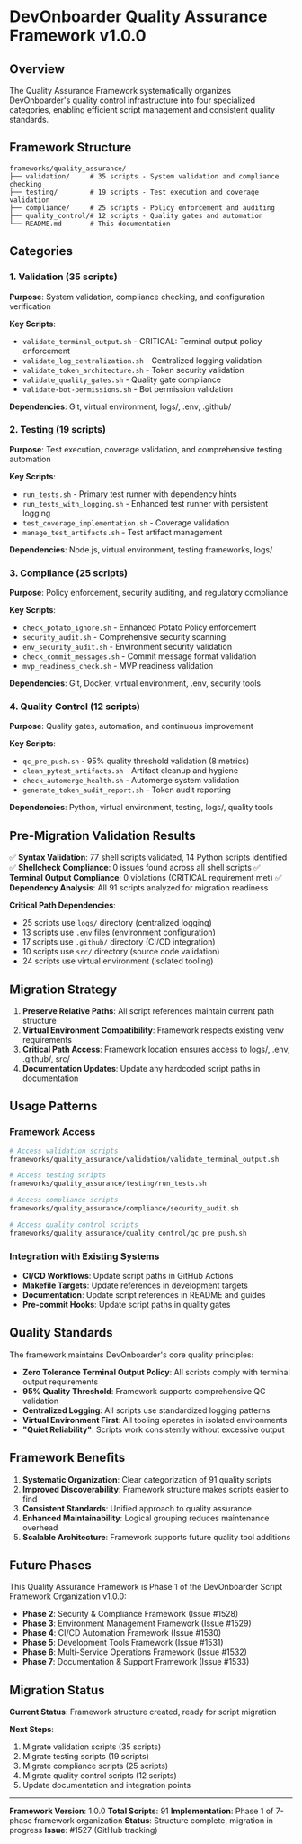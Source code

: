 # DevOnboarder Quality Assurance Framework v1.0.0

## Overview

The Quality Assurance Framework systematically organizes DevOnboarder's quality control infrastructure into four specialized categories, enabling efficient script management and consistent quality standards.

## Framework Structure

```text
frameworks/quality_assurance/
├── validation/     # 35 scripts - System validation and compliance checking
├── testing/        # 19 scripts - Test execution and coverage validation
├── compliance/     # 25 scripts - Policy enforcement and auditing
├── quality_control/# 12 scripts - Quality gates and automation
└── README.md       # This documentation
```

## Categories

### 1. Validation (35 scripts)

**Purpose**: System validation, compliance checking, and configuration verification

**Key Scripts**:

- `validate_terminal_output.sh` - CRITICAL: Terminal output policy enforcement
- `validate_log_centralization.sh` - Centralized logging validation
- `validate_token_architecture.sh` - Token security validation
- `validate_quality_gates.sh` - Quality gate compliance
- `validate-bot-permissions.sh` - Bot permission validation

**Dependencies**: Git, virtual environment, logs/, .env, .github/

### 2. Testing (19 scripts)

**Purpose**: Test execution, coverage validation, and comprehensive testing automation

**Key Scripts**:

- `run_tests.sh` - Primary test runner with dependency hints
- `run_tests_with_logging.sh` - Enhanced test runner with persistent logging
- `test_coverage_implementation.sh` - Coverage validation
- `manage_test_artifacts.sh` - Test artifact management

**Dependencies**: Node.js, virtual environment, testing frameworks, logs/

### 3. Compliance (25 scripts)

**Purpose**: Policy enforcement, security auditing, and regulatory compliance

**Key Scripts**:

- `check_potato_ignore.sh` - Enhanced Potato Policy enforcement
- `security_audit.sh` - Comprehensive security scanning
- `env_security_audit.sh` - Environment security validation
- `check_commit_messages.sh` - Commit message format validation
- `mvp_readiness_check.sh` - MVP readiness validation

**Dependencies**: Git, Docker, virtual environment, .env, security tools

### 4. Quality Control (12 scripts)

**Purpose**: Quality gates, automation, and continuous improvement

**Key Scripts**:

- `qc_pre_push.sh` - 95% quality threshold validation (8 metrics)
- `clean_pytest_artifacts.sh` - Artifact cleanup and hygiene
- `check_automerge_health.sh` - Automerge system validation
- `generate_token_audit_report.sh` - Token audit reporting

**Dependencies**: Python, virtual environment, testing, logs/, quality tools

## Pre-Migration Validation Results

✅ **Syntax Validation**: 77 shell scripts validated, 14 Python scripts identified
✅ **Shellcheck Compliance**: 0 issues found across all shell scripts
✅ **Terminal Output Compliance**: 0 violations (CRITICAL requirement met)
✅ **Dependency Analysis**: All 91 scripts analyzed for migration readiness

**Critical Path Dependencies**:

- 25 scripts use `logs/` directory (centralized logging)
- 13 scripts use `.env` files (environment configuration)
- 17 scripts use `.github/` directory (CI/CD integration)
- 10 scripts use `src/` directory (source code validation)
- 24 scripts use virtual environment (isolated tooling)

## Migration Strategy

1. **Preserve Relative Paths**: All script references maintain current path structure
2. **Virtual Environment Compatibility**: Framework respects existing venv requirements
3. **Critical Path Access**: Framework location ensures access to logs/, .env, .github/, src/
4. **Documentation Updates**: Update any hardcoded script paths in documentation

## Usage Patterns

### Framework Access

```bash
# Access validation scripts
frameworks/quality_assurance/validation/validate_terminal_output.sh

# Access testing scripts
frameworks/quality_assurance/testing/run_tests.sh

# Access compliance scripts
frameworks/quality_assurance/compliance/security_audit.sh

# Access quality control scripts
frameworks/quality_assurance/quality_control/qc_pre_push.sh
```

### Integration with Existing Systems

- **CI/CD Workflows**: Update script paths in GitHub Actions
- **Makefile Targets**: Update references in development targets
- **Documentation**: Update script references in README and guides
- **Pre-commit Hooks**: Update script paths in quality gates

## Quality Standards

The framework maintains DevOnboarder's core quality principles:

- **Zero Tolerance Terminal Output Policy**: All scripts comply with terminal output requirements
- **95% Quality Threshold**: Framework supports comprehensive QC validation
- **Centralized Logging**: All scripts use standardized logging patterns
- **Virtual Environment First**: All tooling operates in isolated environments
- **"Quiet Reliability"**: Scripts work consistently without excessive output

## Framework Benefits

1. **Systematic Organization**: Clear categorization of 91 quality scripts
2. **Improved Discoverability**: Framework structure makes scripts easier to find
3. **Consistent Standards**: Unified approach to quality assurance
4. **Enhanced Maintainability**: Logical grouping reduces maintenance overhead
5. **Scalable Architecture**: Framework supports future quality tool additions

## Future Phases

This Quality Assurance Framework is Phase 1 of the DevOnboarder Script Framework Organization v1.0.0:

- **Phase 2**: Security & Compliance Framework (Issue #1528)
- **Phase 3**: Environment Management Framework (Issue #1529)
- **Phase 4**: CI/CD Automation Framework (Issue #1530)
- **Phase 5**: Development Tools Framework (Issue #1531)
- **Phase 6**: Multi-Service Operations Framework (Issue #1532)
- **Phase 7**: Documentation & Support Framework (Issue #1533)

## Migration Status

**Current Status**: Framework structure created, ready for script migration

**Next Steps**:

1. Migrate validation scripts (35 scripts)
2. Migrate testing scripts (19 scripts)
3. Migrate compliance scripts (25 scripts)
4. Migrate quality control scripts (12 scripts)
5. Update documentation and integration points

---

**Framework Version**: 1.0.0
**Total Scripts**: 91
**Implementation**: Phase 1 of 7-phase framework organization
**Status**: Structure complete, migration in progress
**Issue**: #1527 (GitHub tracking)
